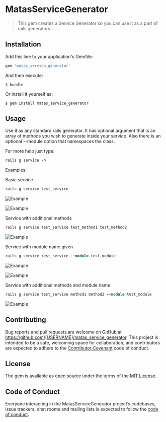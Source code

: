 # MatasServiceGenerator

> This gem creates a Service Generator so you can use it as a part of rails generators.

## Installation

Add this line to your application's Gemfile:

```ruby
gem 'matas_service_generator'
```

And then execute:

    $ bundle

Or install it yourself as:

    $ gem install matas_service_generator

## Usage

Use it as any standard rails generator.
It has optional argument that is an array of methods you wish to generate inside your service.
Also there is an optional --module option that namespaces the class.

For more help just type:
```ruby
rails g service -h
```

Examples:

Basic service
```ruby
rails g service test_service
```
![Example](https://github.com/zenjara/matas_service_generator/blob/master/docs/images/Screen%20Shot%202018-11-20%20at%2014.03.13.png)

![Example](https://github.com/zenjara/matas_service_generator/blob/master/docs/images/Screen%20Shot%202018-11-20%20at%2014.03.29.png)

Service with additional methods
```ruby
rails g service test_service test_method1 test_method2
```

![Example](https://github.com/zenjara/matas_service_generator/blob/master/docs/images/Screen%20Shot%202018-11-20%20at%2014.05.45.png)

Service with module name given
```ruby
rails g service test_service --module test_module
```

![Example](https://github.com/zenjara/matas_service_generator/blob/master/docs/images/Screen%20Shot%202018-11-20%20at%2014.07.22.png)

![Example](https://github.com/zenjara/matas_service_generator/blob/master/docs/images/Screen%20Shot%202018-11-20%20at%2014.07.32.png)

Service with additional methods and module name
```ruby
rails g service test_service method1 method2 --module test_module
```
![Example](https://github.com/zenjara/matas_service_generator/blob/master/docs/images/Screen%20Shot%202018-11-20%20at%2014.09.40.png)

## Contributing

Bug reports and pull requests are welcome on GitHub at https://github.com/[USERNAME]/matas_service_generator. This project is intended to be a safe, welcoming space for collaboration, and contributors are expected to adhere to the [Contributor Covenant](http://contributor-covenant.org) code of conduct.

## License

The gem is available as open source under the terms of the [MIT License](https://opensource.org/licenses/MIT).

## Code of Conduct

Everyone interacting in the MatasServiceGenerator project’s codebases, issue trackers, chat rooms and mailing lists is expected to follow the [code of conduct](https://github.com/[USERNAME]/matas_service_generator/blob/master/CODE_OF_CONDUCT.md).
